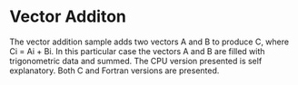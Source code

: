 Vector Additon
==============

The vector addition sample adds two vectors A and B to produce C, where Ci = Ai + Bi. In this particular case the vectors A and B are filled with trigonometric data and summed. The CPU version presented is self explanatory. Both C and Fortran versions are presented.
